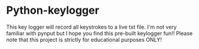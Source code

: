 # Python-keylogger
This key logger will record all keystrokes to a live txt file.
I'm not very familiar with pynput but I hope you find this pre-built keylogger fun!! Please note that this project is strictly for educational purposes ONLY!
